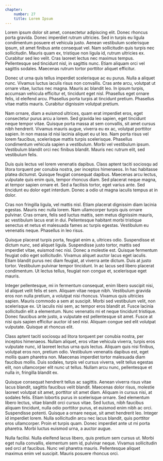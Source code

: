 ```yaml
---
chapter:
    number: 27
    title: Lorem Ipsum
---
```


Lorem ipsum dolor sit amet, consectetur adipiscing elit. Donec rhoncus porta gravida. Donec imperdiet rutrum ultricies. Sed in turpis eu ligula condimentum posuere et vehicula justo. Aenean vestibulum scelerisque ipsum, sit amet finibus ante consequat vel. Nam sollicitudin quis turpis nec sollicitudin. Mauris quam ex, tristique non ligula id, rutrum ultricies ex. Curabitur sed leo velit. Cras laoreet lectus nec maximus tempus. Pellentesque sed tincidunt nisl, in sagittis nunc. Etiam aliquam orci vel sagittis sodales. Maecenas rutrum tortor porttitor aliquet efficitur.

Donec ut urna quis tellus imperdiet scelerisque ac eu purus. Nulla a aliquet nunc. Vivamus luctus iaculis risus non convallis. Cras ante arcu, volutpat ut ornare vitae, luctus nec magna. Mauris ac blandit leo. In ipsum turpis, accumsan vehicula efficitur et, tincidunt eget nisl. Phasellus eget ornare felis, id eleifend arcu. Phasellus porta turpis at tincidunt pretium. Phasellus vitae mattis mauris. Curabitur dignissim volutpat pretium.

Nam ornare, diam a euismod ultrices, quam erat imperdiet eros, eget consectetur purus arcu a lorem. Sed gravida leo sapien, eget tincidunt neque tempor vitae. Quisque porta massa at sem convallis, sit amet cursus nibh hendrerit. Vivamus mauris augue, viverra eu ex ac, volutpat porttitor sapien. In non massa id nisi lacinia aliquet eu ut leo. Nam porta risus vel lorem faucibus, scelerisque mattis turpis scelerisque. Phasellus condimentum vehicula sapien a vestibulum. Morbi vel vestibulum ipsum. Vestibulum blandit orci nec finibus blandit. Mauris nec rutrum elit, sed vestibulum felis.

Duis quis lectus vel lorem venenatis dapibus. Class aptent taciti sociosqu ad litora torquent per conubia nostra, per inceptos himenaeos. In hac habitasse platea dictumst. Quisque feugiat consequat dapibus. Maecenas arcu lectus, vulputate quis enim quis, tempor rhoncus diam. Sed placerat neque magna, at tempor sapien ornare et. Sed a facilisis tortor, eget varius ante. Sed tincidunt eu dolor eget interdum. Donec a odio ut magna iaculis tempus at in dolor.

Cras non fringilla ligula, vel mattis nisl. Etiam placerat dignissim diam lacinia egestas. Mauris nec nulla lorem. Nam ullamcorper turpis quis ornare pulvinar. Cras ornare, felis sed luctus mattis, sem metus dignissim mauris, ac vestibulum lacus erat in dui. Pellentesque habitant morbi tristique senectus et netus et malesuada fames ac turpis egestas. Vestibulum eu venenatis neque. Phasellus in leo risus.

Quisque placerat turpis porta, feugiat enim a, ultrices odio. Suspendisse et dictum nunc, sed aliquet ligula. Suspendisse justo tortor, mattis sed imperdiet vitae, euismod nec nisi. Donec a molestie est. Quisque fermentum feugiat odio eget sollicitudin. Vivamus aliquet auctor lacus eget iaculis. Etiam blandit purus nec diam feugiat, at viverra ante dictum. Duis at justo tortor. Vestibulum pulvinar tempor tincidunt. In ac lacus sed libero placerat condimentum. Ut lectus tellus, feugiat non congue et, scelerisque eget mauris.

Integer pellentesque, mi in fermentum consequat, enim libero suscipit nisi, id aliquet velit felis et sem. Aliquam vitae neque nibh. Vestibulum gravida eros non nulla pretium, a volutpat nisi rhoncus. Vivamus quis ultricies sapien. Mauris commodo a sem at suscipit. Morbi sed vestibulum velit, non scelerisque ex. Ut iaculis nisi sem, ac tempor eros blandit at. Fusce lacinia sollicitudin elit a elementum. Nunc venenatis mi et neque tincidunt tristique. Donec faucibus ante justo, a vulputate est pellentesque sit amet. Fusce at nisi quis sapien efficitur auctor id sed nisi. Aliquam congue sed elit volutpat vulputate. Quisque at rhoncus elit.

Class aptent taciti sociosqu ad litora torquent per conubia nostra, per inceptos himenaeos. Nullam aliquet, eros vitae vehicula viverra, turpis eros vulputate nunc, id laoreet lectus urna quis lectus. Aliquam quis nisi finibus, volutpat eros non, pretium odio. Vestibulum venenatis dapibus est, eget mollis quam pharetra non. Maecenas imperdiet tortor malesuada diam faucibus mollis. Duis sodales, turpis vel cursus viverra, velit tellus egestas elit, non ullamcorper elit nunc ut tellus. Nullam arcu nunc, pellentesque et nulla in, fringilla blandit ex.

Quisque consequat hendrerit tellus ac sagittis. Aenean viverra risus vitae lacus blandit, sagittis faucibus velit blandit. Maecenas dolor risus, molestie laoreet volutpat sit amet, porttitor sit amet diam. Aliquam in cursus nisi, at sodales felis. Etiam lobortis purus in scelerisque ornare. Sed elementum libero lectus, vitae blandit orci cursus vitae. Sed luctus, nibh faucibus aliquam tincidunt, nulla odio porttitor purus, et euismod enim nibh ac orci. Suspendisse potenti. Quisque a ornare neque, sit amet hendrerit leo. Integer id imperdiet lorem. Nulla sollicitudin arcu nec lacus blandit, quis porttitor eros ullamcorper. Proin et turpis quam. Donec imperdiet ante ut mi porta pharetra. Morbi luctus euismod urna, a auctor augue.

Nulla facilisi. Nulla eleifend lacus libero, quis pretium sem cursus ut. Morbi eget nulla convallis, elementum sem id, pulvinar neque. Vivamus sollicitudin sed orci at faucibus. Nunc vel pharetra mauris. Pellentesque aliquet maximus enim vel suscipit. Mauris posuere rhoncus orci.